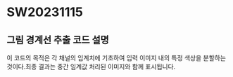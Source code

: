 # SW20231115
## 그림 경계선 추출 코드 설명

이 코드의 목적은 각 채널의 임계치에 기초하여 입력 이미지 내의 특정 색상을 분할하는 것이다.최종 결과는 중간 임계값 처리된 이미지와 함께 표시됩니다.
